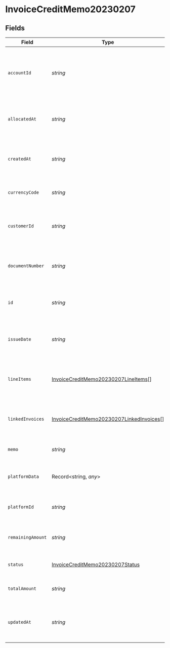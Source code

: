 # InvoiceCreditMemo20230207


## Fields

| Field                                                                                                                            | Type                                                                                                                             | Required                                                                                                                         | Description                                                                                                                      |
| -------------------------------------------------------------------------------------------------------------------------------- | -------------------------------------------------------------------------------------------------------------------------------- | -------------------------------------------------------------------------------------------------------------------------------- | -------------------------------------------------------------------------------------------------------------------------------- |
| `accountId`                                                                                                                      | *string*                                                                                                                         | :heavy_check_mark:                                                                                                               | The Rutter ID of the [Account](/rest/version/accounts) linked to the invoice. Represents the account being debited.              |
| `allocatedAt`                                                                                                                    | *string*                                                                                                                         | :heavy_check_mark:                                                                                                               | The [ISO 8601](https://www.iso.org/iso-8601-date-and-time-format.html) timestamp for when the invoice credit memo was allocated. |
| `createdAt`                                                                                                                      | *string*                                                                                                                         | :heavy_check_mark:                                                                                                               | The [ISO 8601](https://www.iso.org/iso-8601-date-and-time-format.html) timestamp that the invoice credit memo was created.       |
| `currencyCode`                                                                                                                   | *string*                                                                                                                         | :heavy_check_mark:                                                                                                               | The [ISO 4217](https://www.iso.org/iso-4217-currency-codes.html) currency code of the invoice credit memo.                       |
| `customerId`                                                                                                                     | *string*                                                                                                                         | :heavy_check_mark:                                                                                                               | The Rutter ID of the [Customer](/rest/version/accounting-customers) linked to the invoice credit memo.                           |
| `documentNumber`                                                                                                                 | *string*                                                                                                                         | :heavy_check_mark:                                                                                                               | The buyer facing document number of the invoice credit memo.                                                                     |
| `id`                                                                                                                             | *string*                                                                                                                         | :heavy_check_mark:                                                                                                               | The Rutter generated unique ID of the invoice credit memo.                                                                       |
| `issueDate`                                                                                                                      | *string*                                                                                                                         | :heavy_check_mark:                                                                                                               | The [ISO 8601](https://www.iso.org/iso-8601-date-and-time-format.html) timestamp for when the invoice credit memo was issued.    |
| `lineItems`                                                                                                                      | [InvoiceCreditMemo20230207LineItems](../../models/shared/invoicecreditmemo20230207lineitems.md)[]                                | :heavy_check_mark:                                                                                                               | An array of line items containing details about the invoice credit memo.                                                         |
| `linkedInvoices`                                                                                                                 | [InvoiceCreditMemo20230207LinkedInvoices](../../models/shared/invoicecreditmemo20230207linkedinvoices.md)[]                      | :heavy_check_mark:                                                                                                               | An array of Rutter IDs of [Invoices](/rest/version/invoices) linked to the invoice credit memo.                                  |
| `memo`                                                                                                                           | *string*                                                                                                                         | :heavy_check_mark:                                                                                                               | The memo of the invoice credit memo.                                                                                             |
| `platformData`                                                                                                                   | Record<string, *any*>                                                                                                            | :heavy_minus_sign:                                                                                                               | The raw platform data corresponding to the Rutter object.                                                                        |
| `platformId`                                                                                                                     | *string*                                                                                                                         | :heavy_check_mark:                                                                                                               | The platform specific ID of the invoice credit memo.                                                                             |
| `remainingAmount`                                                                                                                | *string*                                                                                                                         | :heavy_check_mark:                                                                                                               | The remaining unapplied amount of the invoice credit memo.                                                                       |
| `status`                                                                                                                         | [InvoiceCreditMemo20230207Status](../../models/shared/invoicecreditmemo20230207status.md)                                        | :heavy_check_mark:                                                                                                               | The status of the invoice credit memo.                                                                                           |
| `totalAmount`                                                                                                                    | *string*                                                                                                                         | :heavy_check_mark:                                                                                                               | The total amount on the invoice credit memo.                                                                                     |
| `updatedAt`                                                                                                                      | *string*                                                                                                                         | :heavy_check_mark:                                                                                                               | The [ISO 8601](https://www.iso.org/iso-8601-date-and-time-format.html) timestamp that the invoice credit memo was last updated.  |